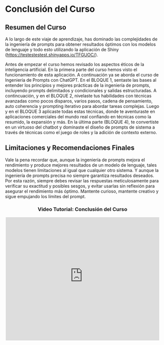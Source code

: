 # Conclusión del Curso
<style>
  .figure {
    text-align: center;
  }
  .figure .caption {
    text-align: center;
  }
</style>

<div class="justificar-texto">

## Resumen del Curso

A lo largo de este viaje de aprendizaje, has dominado las complejidades de la ingeniería de prompts para obtener resultados óptimos con los modelos de lenguaje y todo esto utilizando la aplicación de Shiny (https://testestestest.shinyapps.io/TFGUOC/). 

Antes de  empezar el curso hemos revisado los aspectos éticos de la inteligencia artificial. En la primera parte del curso hemos visto el funcionamiento de esta aplicación. A continuación ya se aborda el curso de Ingeniería de Prompts con ChatGPT. En el BLOQUE 1, sentaste las bases al entender los principios y mejores prácticas de la ingeniería de prompts, incluyendo prompts delimitados y condicionales y salidas estructuradas. A contincuación, y en el BLOQUE 2,  nivelaste tus habilidades con técnicas avanzadas como pocos disparos, varios pasos, cadena de pensamiento, auto coherencia y prompting iterativo para abordar tareas complejas. Luego y en el BLOQUE 3 aplicaste todas estas técnicas, donde te aventuraste en aplicaciones comerciales del mundo real confiando en técnicas como la resumido, la expansión y más. En la última parte (BLOQUE 4), te convertiste en un virtuoso del chatbot y dominaste el diseño de prompts de sistema a través de técnicas como el juego de roles y la adición de contexto externo.


## Limitaciones y Recomendaciones Finales

Vale la pena recordar que, aunque la ingeniería de prompts mejora el rendimiento y produce mejores resultados de un modelo de lenguaje, tales modelos tienen limitaciones al igual que cualquier otro sistema. Y aunque la ingeniería de prompts precisa no siempre garantiza resultados deseados. Por esta razón, siempre debes revisar las respuestas meticulosamente para verificar su exactitud y posibles sesgos, y evitar usarlas sin reflexión para asegurar el rendimiento más óptimo. Mantente curioso, mantente creativo y sigue empujando los límites del prompt.



<div style="text-align: center;">
<h3 style="font-weight: bold; text-align: center;">Video Tutorial: Conclusión del Curso</h3>
  <iframe width="500" height="400" src="https://www.youtube-nocookie.com/embed/fyAQU78hI6g?rel=0" frameborder="0" allow="accelerometer; autoplay; encrypted-media; gyroscope; picture-in-picture" allowfullscreen></iframe>
</div>



</div>


